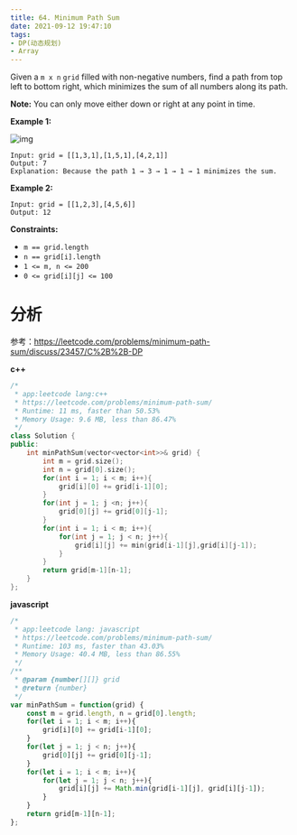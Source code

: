 ```yaml
---
title: 64. Minimum Path Sum
date: 2021-09-12 19:47:10
tags:
- DP(动态规划)
- Array
---
```


Given a `m x n` `grid` filled with non-negative numbers, find a path from top left to bottom right, which minimizes the sum of all numbers along its path.

**Note:** You can only move either down or right at any point in time.

**Example 1:**

![img](https://assets.leetcode.com/uploads/2020/11/05/minpath.jpg)

```
Input: grid = [[1,3,1],[1,5,1],[4,2,1]]
Output: 7
Explanation: Because the path 1 → 3 → 1 → 1 → 1 minimizes the sum.
```

  <!--more-->

**Example 2:**

```
Input: grid = [[1,2,3],[4,5,6]]
Output: 12
```

 

**Constraints:**

- `m == grid.length`
- `n == grid[i].length`
- `1 <= m, n <= 200`
- `0 <= grid[i][j] <= 100`

# 分析

参考：https://leetcode.com/problems/minimum-path-sum/discuss/23457/C%2B%2B-DP

**c++**

```c++
/*
 * app:leetcode lang:c++
 * https://leetcode.com/problems/minimum-path-sum/
 * Runtime: 11 ms, faster than 50.53%
 * Memory Usage: 9.6 MB, less than 86.47%
 */
class Solution {
public:
    int minPathSum(vector<vector<int>>& grid) {
        int m = grid.size();
        int n = grid[0].size();
        for(int i = 1; i < m; i++){
            grid[i][0] += grid[i-1][0];
        }
        for(int j = 1; j <n; j++){
            grid[0][j] += grid[0][j-1];
        }
        for(int i = 1; i < m; i++){
            for(int j = 1; j < n; j++){
                grid[i][j] += min(grid[i-1][j],grid[i][j-1]);
            }
        }
        return grid[m-1][n-1];
    }
};
```

**javascript**

```js
/*
 * app:leetcode lang: javascript
 * https://leetcode.com/problems/minimum-path-sum/
 * Runtime: 103 ms, faster than 43.03%
 * Memory Usage: 40.4 MB, less than 86.55%
 */
/**
 * @param {number[][]} grid
 * @return {number}
 */
var minPathSum = function(grid) {
    const m = grid.length, n = grid[0].length;
    for(let i = 1; i < m; i++){
        grid[i][0] += grid[i-1][0];
    }
    for(let j = 1; j < n; j++){
        grid[0][j] += grid[0][j-1];
    }
    for(let i = 1; i < m; i++){
        for(let j = 1; j < n; j++){
            grid[i][j] += Math.min(grid[i-1][j], grid[i][j-1]);
        }
    }
    return grid[m-1][n-1];
};
```

